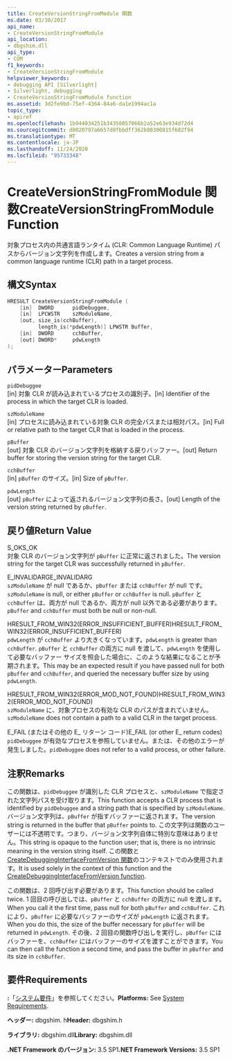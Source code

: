 ```yaml
---
title: CreateVersionStringFromModule 関数
ms.date: 03/30/2017
api_name:
- CreateVersionStringFromModule
api_location:
- dbgshim.dll
api_type:
- COM
f1_keywords:
- CreateVersionStringFromModule
helpviewer_keywords:
- debugging API [Silverlight]
- Silverlight, debugging
- CreateVersionStringFromModule function
ms.assetid: 3d2fe9bd-75ef-4364-84a6-da1e1994ac1a
topic_type:
- apiref
ms.openlocfilehash: 1b944034251b34350057866b2a52e63e934d72d4
ms.sourcegitcommit: d8020797a6657d0fbbdff362b80300815f682f94
ms.translationtype: MT
ms.contentlocale: ja-JP
ms.lasthandoff: 11/24/2020
ms.locfileid: "95733348"
---
```

# <a name="createversionstringfrommodule-function"></a><span data-ttu-id="f8d74-102">CreateVersionStringFromModule 関数</span><span class="sxs-lookup"><span data-stu-id="f8d74-102">CreateVersionStringFromModule Function</span></span>

<span data-ttu-id="f8d74-103">対象プロセス内の共通言語ランタイム (CLR: Common Language Runtime) パスからバージョン文字列を作成します。</span><span class="sxs-lookup"><span data-stu-id="f8d74-103">Creates a version string from a common language runtime (CLR) path in a target process.</span></span>  
  
## <a name="syntax"></a><span data-ttu-id="f8d74-104">構文</span><span class="sxs-lookup"><span data-stu-id="f8d74-104">Syntax</span></span>  
  
```cpp  
HRESULT CreateVersionStringFromModule (  
    [in]  DWORD      pidDebuggee,  
    [in]  LPCWSTR    szModuleName,  
    [out, size_is(cchBuffer),  
          length_is(*pdwLength)] LPWSTR Buffer,  
    [in]  DWORD      cchBuffer,  
    [out] DWORD*     pdwLength  
);  
```  
  
## <a name="parameters"></a><span data-ttu-id="f8d74-105">パラメーター</span><span class="sxs-lookup"><span data-stu-id="f8d74-105">Parameters</span></span>  

 `pidDebuggee`  
 <span data-ttu-id="f8d74-106">[in] 対象 CLR が読み込まれているプロセスの識別子。</span><span class="sxs-lookup"><span data-stu-id="f8d74-106">[in] Identifier of the process in which the target CLR is loaded.</span></span>  
  
 `szModuleName`  
 <span data-ttu-id="f8d74-107">[in] プロセスに読み込まれている対象 CLR の完全パスまたは相対パス。</span><span class="sxs-lookup"><span data-stu-id="f8d74-107">[in] Full or relative path to the target CLR that is loaded in the process.</span></span>  
  
 `pBuffer`  
 <span data-ttu-id="f8d74-108">[out] 対象 CLR のバージョン文字列を格納する戻りバッファー。</span><span class="sxs-lookup"><span data-stu-id="f8d74-108">[out] Return buffer for storing the version string for the target CLR.</span></span>  
  
 `cchBuffer`  
 <span data-ttu-id="f8d74-109">[in] `pBuffer` のサイズ。</span><span class="sxs-lookup"><span data-stu-id="f8d74-109">[in] Size of `pBuffer`.</span></span>  
  
 `pdwLength`  
 <span data-ttu-id="f8d74-110">[out] `pBuffer` によって返されるバージョン文字列の長さ。</span><span class="sxs-lookup"><span data-stu-id="f8d74-110">[out] Length of the version string returned by `pBuffer`.</span></span>  
  
## <a name="return-value"></a><span data-ttu-id="f8d74-111">戻り値</span><span class="sxs-lookup"><span data-stu-id="f8d74-111">Return Value</span></span>  

 <span data-ttu-id="f8d74-112">S_OK</span><span class="sxs-lookup"><span data-stu-id="f8d74-112">S_OK</span></span>  
 <span data-ttu-id="f8d74-113">対象 CLR のバージョン文字列が `pBuffer` に正常に返されました。</span><span class="sxs-lookup"><span data-stu-id="f8d74-113">The version string for the target CLR was successfully returned in `pBuffer`.</span></span>  
  
 <span data-ttu-id="f8d74-114">E_INVALIDARG</span><span class="sxs-lookup"><span data-stu-id="f8d74-114">E_INVALIDARG</span></span>  
 <span data-ttu-id="f8d74-115">`szModuleName` が null であるか、`pBuffer` または `cchBuffer` が null です。</span><span class="sxs-lookup"><span data-stu-id="f8d74-115">`szModuleName` is null, or either `pBuffer` or `cchBuffer` is null.</span></span> <span data-ttu-id="f8d74-116">`pBuffer` と `cchBuffer` は、両方が null であるか、両方が null 以外である必要があります。</span><span class="sxs-lookup"><span data-stu-id="f8d74-116">`pBuffer` and `cchBuffer` must both be null or non-null.</span></span>  
  
 <span data-ttu-id="f8d74-117">HRESULT_FROM_WIN32(ERROR_INSUFFICIENT_BUFFER)</span><span class="sxs-lookup"><span data-stu-id="f8d74-117">HRESULT_FROM_WIN32(ERROR_INSUFFICIENT_BUFFER)</span></span>  
 <span data-ttu-id="f8d74-118">`pdwLength` が `cchBuffer` より大きくなっています。</span><span class="sxs-lookup"><span data-stu-id="f8d74-118">`pdwLength` is greater than `cchBuffer`.</span></span> <span data-ttu-id="f8d74-119">`pBuffer` と `cchBuffer` の両方に null を渡して、`pdwLength` を使用して必要なバッファー サイズを照会した場合に、このような結果になることが予期されます。</span><span class="sxs-lookup"><span data-stu-id="f8d74-119">This may be an expected result if you have passed null for both `pBuffer` and `cchBuffer`, and queried the necessary buffer size by using `pdwLength`.</span></span>  
  
 <span data-ttu-id="f8d74-120">HRESULT_FROM_WIN32(ERROR_MOD_NOT_FOUND)</span><span class="sxs-lookup"><span data-stu-id="f8d74-120">HRESULT_FROM_WIN32(ERROR_MOD_NOT_FOUND)</span></span>  
 <span data-ttu-id="f8d74-121">`szModuleName` に、対象プロセスの有効な CLR のパスが含まれていません。</span><span class="sxs-lookup"><span data-stu-id="f8d74-121">`szModuleName` does not contain a path to a valid CLR in the target process.</span></span>  
  
 <span data-ttu-id="f8d74-122">E_FAIL (またはその他の E_ リターン コード)</span><span class="sxs-lookup"><span data-stu-id="f8d74-122">E_FAIL (or other E_ return codes)</span></span>  
 <span data-ttu-id="f8d74-123">`pidDebuggee` が有効なプロセスを参照していません。または、その他のエラーが発生しました。</span><span class="sxs-lookup"><span data-stu-id="f8d74-123">`pidDebuggee` does not refer to a valid process, or other failure.</span></span>  
  
## <a name="remarks"></a><span data-ttu-id="f8d74-124">注釈</span><span class="sxs-lookup"><span data-stu-id="f8d74-124">Remarks</span></span>  

 <span data-ttu-id="f8d74-125">この関数は、`pidDebuggee` が識別した CLR プロセスと、`szModuleName` で指定された文字列パスを受け取ります。</span><span class="sxs-lookup"><span data-stu-id="f8d74-125">This function accepts a CLR process that is identified by `pidDebuggee` and a string path that is specified by `szModuleName`.</span></span> <span data-ttu-id="f8d74-126">バージョン文字列は、`pBuffer` が指すバッファーに返されます。</span><span class="sxs-lookup"><span data-stu-id="f8d74-126">The version string is returned in the buffer that `pBuffer` points to.</span></span> <span data-ttu-id="f8d74-127">この文字列は関数のユーザーには不透明です。つまり、バージョン文字列自体に特別な意味はありません。</span><span class="sxs-lookup"><span data-stu-id="f8d74-127">This string is opaque to the function user; that is, there is no intrinsic meaning in the version string itself.</span></span> <span data-ttu-id="f8d74-128">この関数と [CreateDebuggingInterfaceFromVersion 関数](createdebugginginterfacefromversion-function-for-silverlight.md)のコンテキストでのみ使用されます。</span><span class="sxs-lookup"><span data-stu-id="f8d74-128">It is used solely in the context of this function and the [CreateDebuggingInterfaceFromVersion function](createdebugginginterfacefromversion-function-for-silverlight.md).</span></span>  
  
 <span data-ttu-id="f8d74-129">この関数は、2 回呼び出す必要があります。</span><span class="sxs-lookup"><span data-stu-id="f8d74-129">This function should be called twice.</span></span> <span data-ttu-id="f8d74-130">1 回目の呼び出しでは、`pBuffer` と `cchBuffer` の両方に null を渡します。</span><span class="sxs-lookup"><span data-stu-id="f8d74-130">When you call it the first time, pass null for both `pBuffer` and `cchBuffer`.</span></span> <span data-ttu-id="f8d74-131">これにより、`pBuffer` に必要なバッファーのサイズが `pdwLength` に返されます。</span><span class="sxs-lookup"><span data-stu-id="f8d74-131">When you do this, the size of the buffer necessary for `pBuffer` will be returned in `pdwLength`.</span></span> <span data-ttu-id="f8d74-132">その後、2 回目の関数呼び出しを実行し、`pBuffer` にはバッファーを、`cchBuffer` にはバッファーのサイズを渡すことができます。</span><span class="sxs-lookup"><span data-stu-id="f8d74-132">You can then call the function a second time, and pass the buffer in `pBuffer` and its size in `cchBuffer`.</span></span>  
  
## <a name="requirements"></a><span data-ttu-id="f8d74-133">要件</span><span class="sxs-lookup"><span data-stu-id="f8d74-133">Requirements</span></span>  

 <span data-ttu-id="f8d74-134">**:**「[システム要件](../../get-started/system-requirements.md)」を参照してください。</span><span class="sxs-lookup"><span data-stu-id="f8d74-134">**Platforms:** See [System Requirements](../../get-started/system-requirements.md).</span></span>  
  
 <span data-ttu-id="f8d74-135">**ヘッダー:** dbgshim. h</span><span class="sxs-lookup"><span data-stu-id="f8d74-135">**Header:** dbgshim.h</span></span>  
  
 <span data-ttu-id="f8d74-136">**ライブラリ:** dbgshim.dll</span><span class="sxs-lookup"><span data-stu-id="f8d74-136">**Library:** dbgshim.dll</span></span>  
  
 <span data-ttu-id="f8d74-137">**.NET Framework のバージョン:** 3.5 SP1</span><span class="sxs-lookup"><span data-stu-id="f8d74-137">**.NET Framework Versions:** 3.5 SP1</span></span>
